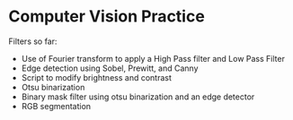 # Computer Vision Practice

Filters so far:

* Use of Fourier transform to apply a High Pass filter and Low Pass Filter
* Edge detection using Sobel, Prewitt, and Canny
* Script to modify brightness and contrast
* Otsu binarization
* Binary mask filter using otsu binarization and an edge detector
* RGB segmentation
